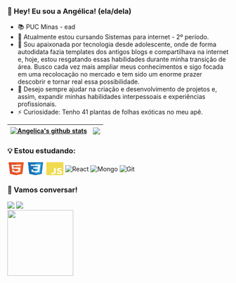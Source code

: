 ### 👋 Hey! Eu sou a Angélica! (ela/dela)

- 📚 PUC Minas - ead
- 📖 Atualmente estou cursando Sistemas para internet - 2º período. 
- 🌱 Sou apaixonada por tecnologia desde adolescente, onde de forma autodidata fazia templates dos antigos blogs e compartilhava na internet e, hoje, estou resgatando essas habilidades durante minha transição de área. Busco cada vez mais ampliar meus conhecimentos e sigo focada em uma recolocação no mercado e tem sido um enorme prazer descobrir e tornar real essa possibilidade.
- 🤝 Desejo sempre ajudar na criação e desenvolvimento de projetos e, assim, expandir minhas habilidades interpessoais e experiências profissionais.
- ⚡ Curiosidade: Tenho 41 plantas de folhas exóticas no meu apê.

<a href="https://github.com/angelicasa/github-readme-stats"><img align="center" src="https://github-readme-stats.vercel.app/api?username=angelicasa&show_icons=true&include_all_commits=true&theme=buefy&hide_border=true" alt="Angelica's github stats" /></a> | <a href="https://github.com/angelicasa/github-readme-stats"><img align="center" src="https://github-readme-stats.vercel.app/api/top-langs/?username=angelicasa&layout=compact&theme=buefy&hide_border=true" /></a> |
| ------------- | ------------- |

  
  
### 💡 Estou estudando: 
<div style="display: inline_block">
 <img align="center" alt="HTML5" height="30" width="40" src="https://raw.githubusercontent.com/devicons/devicon/master/icons/html5/html5-original.svg">
   <img align="center" alt="CSS3" height="30" width="40" src="https://raw.githubusercontent.com/devicons/devicon/master/icons/css3/css3-original.svg">
     <img align="center" alt="Js" height="30" width="40" src="https://raw.githubusercontent.com/devicons/devicon/master/icons/javascript/javascript-plain.svg">
      <img align="center" alt="React" height="30" widht= "40" src="https://cdn.jsdelivr.net/gh/devicons/devicon/icons/react/react-original.svg">
        <img align="center" alt="Mongo" height="30" widht="40" src="https://cdn.jsdelivr.net/gh/devicons/devicon/icons/mongodb/mongodb-original.svg">
          <img align="center" alt="Git" height="30" width="40" src="https://cdn.jsdelivr.net/gh/devicons/devicon/icons/git/git-original.svg"
            <img align="center" alt="Git" height="30" width="40" src="https://cdn.jsdelivr.net/gh/devicons/devicon/icons/figma/figma-original.svg"
           

</div>


###  :incoming_envelope:   Vamos conversar!
<div>
   <a href = "mailto:anscotcodes@gmail.com"><img src="https://img.shields.io/badge/Gmail-D14836?style=for-the-badge&logo=gmail&logoColor=white" target="_blank"></a>
<a href="https://www.linkedin.com/in/angelicasa" target="_blank"><img src="https://img.shields.io/badge/-LinkedIn-%230077B5?style=for-the-badge&logo=linkedin&logoColor=white" target="_blank"></a>   
</div>
<div>
<a href="https://github.com/angelicasa"><img align="left" width="150" height="150" src="https://media.tenor.com/Ds4OK5GXww8AAAAi/contacts-call-me.gif?raw=true"></a></div>



